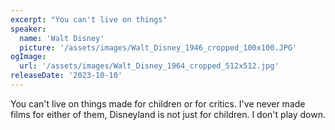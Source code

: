 ```yaml
---
excerpt: "You can't live on things"
speaker:
  name: 'Walt Disney'
  picture: '/assets/images/Walt_Disney_1946_cropped_100x100.JPG'
ogImage:
  url: '/assets/images/Walt_Disney_1964_cropped_512x512.jpg'
releaseDate: '2023-10-10'
---
```


You can't live on things made for children or for critics. I've never made films for either of them, Disneyland is not just for children. I don't play down.
